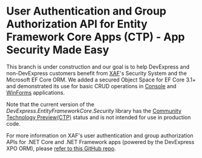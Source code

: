 <!-- default file list -->
# User Authentication and Group Authorization API for Entity Framework Core Apps (CTP) - App Security Made Easy

This branch is under construction and our goal is to help DevExpress and non-DevExpress customers benefit from [XAF](https://www.devexpress.com/products/net/application_framework/)'s Security System and the Microsoft EF Core ORM. We added a secured Object Space for EF Core 3.1+ and demonstrated its use for basic CRUD operations in [Console](/EFCore/Console/) and [WinForms](/EFCore/WinForms/) applications.

Note that the current version of the *DevExpress.EntityFrameworkCore.Security* library has the [Community Technology Preview(CTP)](https://www.devexpress.com/aboutus/pre-release.xml) status and is not intended for use in production code.
 
For more information on XAF's user authentication and group authorization APIs for .NET Core and .NET Framework apps (powered by the DevExpress XPO ORM), please [refer to this GitHub repo](https://www.devexpress.com/go/XAF_Security_NonXAF_Series.aspx).
